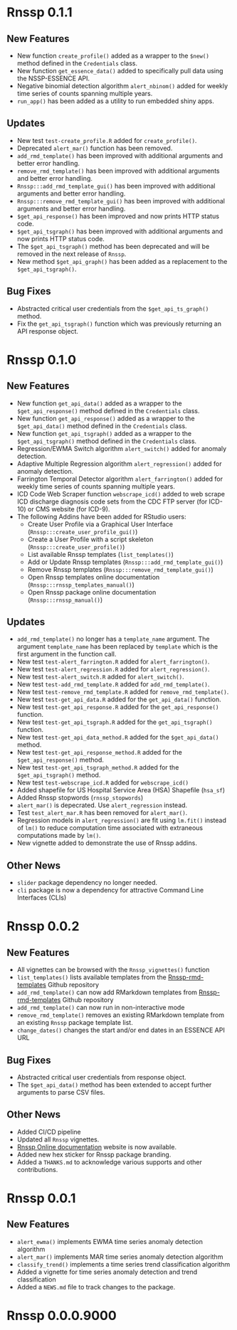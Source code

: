 # Rnssp 0.1.1

## New Features
* New function `create_profile()` added as a wrapper to the `$new()` method defined in the `Credentials` class.
* New function `get_essence_data()` added to specifically pull data using the NSSP-ESSENCE API.
* Negative binomial detection algorithm `alert_nbinom()` added for weekly time series of counts spanning multiple years.
* `run_app()` has been added as a utility to run embedded shiny apps.

## Updates
* New test `test-create_profile.R` added for `create_profile()`.
* Deprecated `alert_mar()` function has been removed.
* `add_rmd_template()` has been improved with additional arguments and better error handling.
* `remove_rmd_template()` has been improved with additional arguments and better error handling.
* `Rnssp:::add_rmd_template_gui()` has been improved with additional arguments and better error handling.
* `Rnssp:::remove_rmd_template_gui()` has been improved with additional arguments and better error handling.
* `$get_api_response()` has been improved and now prints HTTP status code.
* `$get_api_tsgraph()` has been improved with additional arguments and now prints HTTP status code.
* The `$get_api_tsgraph()` method has been deprecated and will be removed in the next release of `Rnssp`.
* New method `$get_api_graph()` has been added as a replacement to the `$get_api_tsgraph()`.

## Bug Fixes
* Abstracted critical user credentials from the `$get_api_ts_graph()` method.
* Fix the `get_api_tsgraph()` function which was previously returning an API response object.

# Rnssp 0.1.0

## New Features
* New function `get_api_data()` added as a wrapper to the `$get_api_response()` method defined in the `Credentials` class.
* New function `get_api_response()` added as a wrapper to the `$get_api_data()` method defined in the `Credentials` class.
* New function `get_api_tsgraph()` added as a wrapper to the `$get_api_tsgraph()` method defined in the `Credentials` class.
* Regression/EWMA Switch algorithm `alert_switch()` added for anomaly detection.
* Adaptive Multiple Regression algorithm `alert_regression()` added for anomaly detection.
* Farrington Temporal Detector algorithm `alert_farrington()` added for weekly time series of counts spanning multiple years.
* ICD Code Web Scraper function `webscrape_icd()` added to web scrape ICD discharge diagnosis code sets from the CDC FTP server (for ICD-10) or CMS website (for ICD-9).
* The following Addins have been added for RStudio users:
  - Create User Profile via a Graphical User Interface (`Rnssp:::create_user_profile_gui()`)
  - Create a User Profile with a script skeleton (`Rnssp:::create_user_profile()`)
  - List available Rnssp templates (`list_templates()`)
  - Add or Update Rnssp templates (`Rnssp:::add_rmd_template_gui()`)
  - Remove Rnssp templates (`Rnssp:::remove_rmd_template_gui()`)
  - Open Rnssp templates online documentation (`Rnssp:::rnssp_templates_manual()`)
  - Open Rnssp package online documentation (`Rnssp:::rnssp_manual()`)

## Updates
* `add_rmd_template()` no longer has a `template_name` argument. The argument `template_name` has been replaced by `template` which is the first argument in the function call.
* New test `test-alert_farrington.R` added for `alert_farrington()`.
* New test `test-alert_regression.R` added for `alert_regression()`.
* New test `test-alert_switch.R` added for `alert_switch()`.
* New test `test-add_rmd_template.R` added for `add_rmd_template()`.
* New test `test-remove_rmd_template.R` added for `remove_rmd_template()`.
* New test `test-get_api_data.R` added for the `get_api_data()` function.
* New test `test-get_api_response.R` added for the `get_api_response()` function.
* New test `test-get_api_tsgraph.R` added for the `get_api_tsgraph()` function.
* New test `test-get_api_data_method.R` added for the `$get_api_data()` method.
* New test `test-get_api_response_method.R` added for the `$get_api_response()` method.
* New test `test-get_api_tsgraph_method.R` added for the `$get_api_tsgraph()` method.
* New test `test-webscrape_icd.R` added for `webscrape_icd()`
* Added shapefile for US Hospital Service Area (HSA) Shapefile (`hsa_sf`)
* Added Rnssp stopwords (`rnssp_stopwords`)
* `alert_mar()` is depecrated. Use `alert_regression` instead.
* Test `test_alert_mar.R` has been removed for `alert_mar()`.
* Regression models in `alert_regression()` are fit using `lm.fit()` instead of `lm()` to reduce computation time associated with extraneous computations made by `lm()`.
* New vignette added to demonstrate the use of Rnssp addins.

## Other News
* `slider` package dependency no longer needed.
* `cli` package is now a dependency for attractive Command Line Interfaces (CLIs)

# Rnssp 0.0.2

## New Features
* All vignettes can be browsed with the `Rnssp_vignettes()` function
* `list_templates()` lists available templates from the [Rnssp-rmd-templates](https://github.com/CDCgov/Rnssp-rmd-templates) Github repository
* `add_rmd_template()` can now add RMarkdown templates from [Rnssp-rmd-templates](https://github.com/CDCgov/Rnssp-rmd-templates) Github repository
* `add_rmd_template()` can now run in non-interactive mode
* `remove_rmd_template()` removes an existing RMarkdown template from an existing `Rnssp` package template list.
* `change_dates()` changes the start and/or end dates in an ESSENCE API URL

## Bug Fixes
* Abstracted critical user credentials from response object.
* The `$get_api_data()` method has been extended to accept further arguments to parse CSV files.

## Other News
* Added CI/CD pipeline
* Updated all `Rnssp` vignettes.
* [Rnssp Online documentation](https://cdcgov.github.io/Rnssp/) website is now available.
* Added new hex sticker for Rnssp package branding.
* Added a `THANKS.md` to acknowledge various supports and other contributions.

# Rnssp 0.0.1

## New Features

* `alert_ewma()` implements EWMA time series anomaly detection algorithm
* `alert_mar()` implements MAR time series anomaly detection algorithm
* `classify_trend()` implements a time series trend classification algorithm
* Added a vignette for time series anomaly detection and trend classification
* Added a `NEWS.md` file to track changes to the package.

# Rnssp 0.0.0.9000

